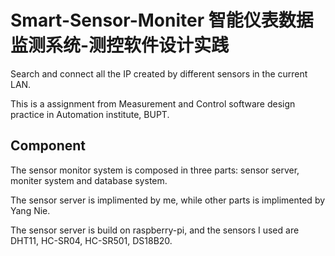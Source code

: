# Smart-Sensor-Moniter   智能仪表数据监测系统-测控软件设计实践
Search and connect all the IP created by different sensors in the current LAN.

This is a assignment from Measurement and Control software design practice in Automation institute, BUPT.

## Component

The sensor monitor system is composed in three parts: sensor server, moniter system and database system.

The sensor server is implimented by me, while other parts is implimented by Yang Nie. 

The sensor server is build on raspberry-pi, and the sensors I used are DHT11, HC-SR04, HC-SR501, DS18B20.
